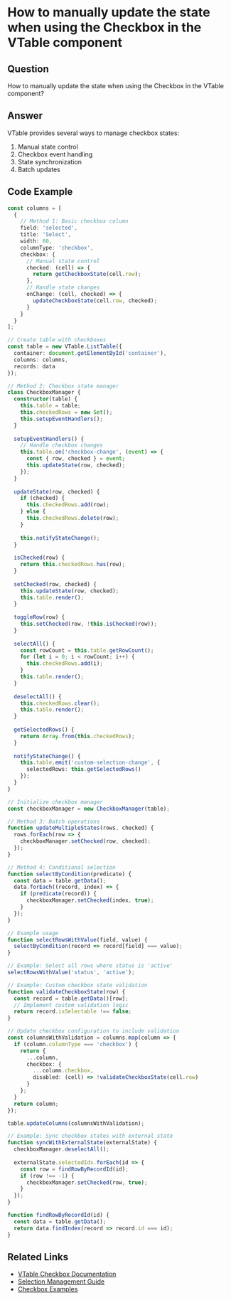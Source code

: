 # How to manually update the state when using the Checkbox in the VTable component

## Question

How to manually update the state when using the Checkbox in the VTable component?

## Answer

VTable provides several ways to manage checkbox states:
1. Manual state control
2. Checkbox event handling
3. State synchronization
4. Batch updates

## Code Example

```typescript
const columns = [
  {
    // Method 1: Basic checkbox column
    field: 'selected',
    title: 'Select',
    width: 60,
    columnType: 'checkbox',
    checkbox: {
      // Manual state control
      checked: (cell) => {
        return getCheckboxState(cell.row);
      },
      // Handle state changes
      onChange: (cell, checked) => {
        updateCheckboxState(cell.row, checked);
      }
    }
  }
];

// Create table with checkboxes
const table = new VTable.ListTable({
  container: document.getElementById('container'),
  columns: columns,
  records: data
});

// Method 2: Checkbox state manager
class CheckboxManager {
  constructor(table) {
    this.table = table;
    this.checkedRows = new Set();
    this.setupEventHandlers();
  }
  
  setupEventHandlers() {
    // Handle checkbox changes
    this.table.on('checkbox-change', (event) => {
      const { row, checked } = event;
      this.updateState(row, checked);
    });
  }
  
  updateState(row, checked) {
    if (checked) {
      this.checkedRows.add(row);
    } else {
      this.checkedRows.delete(row);
    }
    
    this.notifyStateChange();
  }
  
  isChecked(row) {
    return this.checkedRows.has(row);
  }
  
  setChecked(row, checked) {
    this.updateState(row, checked);
    this.table.render();
  }
  
  toggleRow(row) {
    this.setChecked(row, !this.isChecked(row));
  }
  
  selectAll() {
    const rowCount = this.table.getRowCount();
    for (let i = 0; i < rowCount; i++) {
      this.checkedRows.add(i);
    }
    this.table.render();
  }
  
  deselectAll() {
    this.checkedRows.clear();
    this.table.render();
  }
  
  getSelectedRows() {
    return Array.from(this.checkedRows);
  }
  
  notifyStateChange() {
    this.table.emit('custom-selection-change', {
      selectedRows: this.getSelectedRows()
    });
  }
}

// Initialize checkbox manager
const checkboxManager = new CheckboxManager(table);

// Method 3: Batch operations
function updateMultipleStates(rows, checked) {
  rows.forEach(row => {
    checkboxManager.setChecked(row, checked);
  });
}

// Method 4: Conditional selection
function selectByCondition(predicate) {
  const data = table.getData();
  data.forEach((record, index) => {
    if (predicate(record)) {
      checkboxManager.setChecked(index, true);
    }
  });
}

// Example usage
function selectRowsWithValue(field, value) {
  selectByCondition(record => record[field] === value);
}

// Example: Select all rows where status is 'active'
selectRowsWithValue('status', 'active');

// Example: Custom checkbox state validation
function validateCheckboxState(row) {
  const record = table.getData()[row];
  // Implement custom validation logic
  return record.isSelectable !== false;
}

// Update checkbox configuration to include validation
const columnsWithValidation = columns.map(column => {
  if (column.columnType === 'checkbox') {
    return {
      ...column,
      checkbox: {
        ...column.checkbox,
        disabled: (cell) => !validateCheckboxState(cell.row)
      }
    };
  }
  return column;
});

table.updateColumns(columnsWithValidation);

// Example: Sync checkbox states with external state
function syncWithExternalState(externalState) {
  checkboxManager.deselectAll();
  
  externalState.selectedIds.forEach(id => {
    const row = findRowByRecordId(id);
    if (row !== -1) {
      checkboxManager.setChecked(row, true);
    }
  });
}

function findRowByRecordId(id) {
  const data = table.getData();
  return data.findIndex(record => record.id === id);
}
```

## Related Links

- [VTable Checkbox Documentation](https://visactor.io/vtable/guide/basic_concept/checkbox)
- [Selection Management Guide](https://visactor.io/vtable/guide/basic_concept/selection)
- [Checkbox Examples](https://visactor.io/vtable/examples/checkbox/basic)